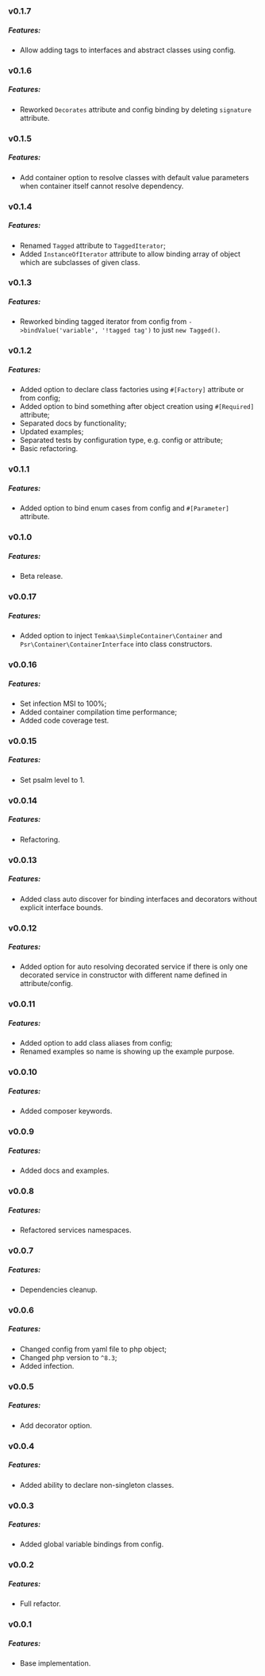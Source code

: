 ### v0.1.7
##### Features:
- Allow adding tags to interfaces and abstract classes using config. 

### v0.1.6
##### Features:
- Reworked `Decorates` attribute and config binding by deleting `signature` attribute. 

### v0.1.5
##### Features:
- Add container option to resolve classes with default value parameters when container itself cannot resolve dependency. 

### v0.1.4
##### Features:
- Renamed `Tagged` attribute to `TaggedIterator`;
- Added `InstanceOfIterator` attribute to allow binding array of object which are subclasses of given class.

### v0.1.3
##### Features:
- Reworked binding tagged iterator from config from `->bindValue('variable', '!tagged tag')` to just `new Tagged()`.

### v0.1.2
##### Features:
- Added option to declare class factories using `#[Factory]` attribute or from config;
- Added option to bind something after object creation using `#[Required]` attribute;
- Separated docs by functionality;
- Updated examples;
- Separated tests by configuration type, e.g. config or attribute;
- Basic refactoring.

### v0.1.1
##### Features:
- Added option to bind enum cases from config and `#[Parameter]` attribute.

### v0.1.0
##### Features:
- Beta release.

### v0.0.17
##### Features:
- Added option to inject `Temkaa\SimpleContainer\Container` and `Psr\Container\ContainerInterface` into class constructors.

### v0.0.16
##### Features:
- Set infection MSI to 100%;
- Added container compilation time performance;
- Added code coverage test.

### v0.0.15
##### Features:
- Set psalm level to 1.

### v0.0.14
##### Features:
- Refactoring.

### v0.0.13
##### Features:
- Added class auto discover for binding interfaces and decorators without explicit interface bounds.

### v0.0.12
##### Features:
- Added option for auto resolving decorated service if there is only one decorated service in constructor with different
name defined in attribute/config.

### v0.0.11
##### Features:
- Added option to add class aliases from config;
- Renamed examples so name is showing up the example purpose.
 
### v0.0.10
##### Features:
- Added composer keywords.

### v0.0.9
##### Features:
- Added docs and examples.

### v0.0.8
##### Features:
- Refactored services namespaces. 

### v0.0.7
##### Features:
- Dependencies cleanup.

### v0.0.6
##### Features:
- Changed config from yaml file to php object;
- Changed php version to `^8.3`;
- Added infection.

### v0.0.5
##### Features:
- Add decorator option.

### v0.0.4
##### Features:
- Added ability to declare non-singleton classes.

### v0.0.3
##### Features:
- Added global variable bindings from config.

### v0.0.2
##### Features:
- Full refactor.

### v0.0.1
##### Features:
- Base implementation.
